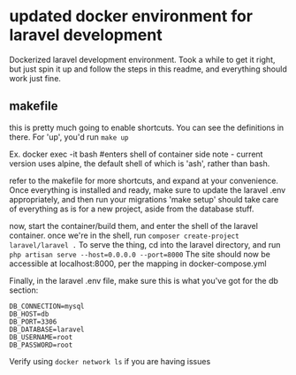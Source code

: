 # updated docker environment for laravel development

Dockerized laravel development environment. Took a while to get it right, but just spin it up and follow the steps
in this readme, and everything should work just fine.

## makefile
this is pretty much going to enable shortcuts. You can see the definitions in there. For 'up', you'd run ```make up```

Ex.
docker exec -it <container name> bash #enters shell of container
side note - current version uses alpine, the default shell of which is 'ash', rather than bash.

refer to the makefile for more shortcuts, and expand at your convenience.
Once everything is installed and ready, make sure to update the laravel .env appropriately, and then run your migrations
'make setup' should take care of everything as is for a new project, aside from the database stuff.

now, start the container/build them, and enter the shell of the laravel container.
once we're in the shell, run ``` composer create-project laravel/laravel . ```
To serve the thing, cd into the laravel directory, and run ```php artisan serve --host=0.0.0.0 --port=8000```
The site should now be accessible at localhost:8000, per the mapping in docker-compose.yml

Finally, in the laravel .env file, make sure this is what you've got for the db section:
```
DB_CONNECTION=mysql
DB_HOST=db
DB_PORT=3306
DB_DATABASE=laravel
DB_USERNAME=root
DB_PASSWORD=root
```

Verify using ```docker network ls``` if you are having issues
